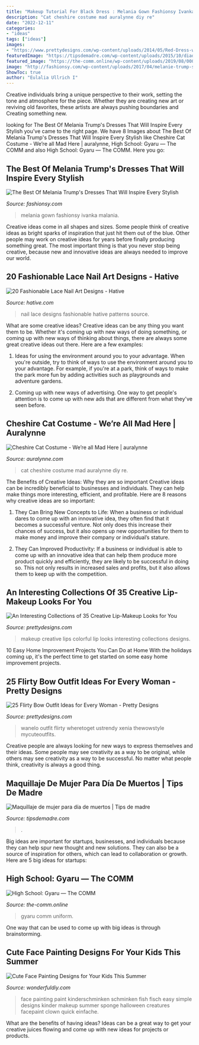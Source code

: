 ```yaml
---
title: "Makeup Tutorial For Black Dress : Melania Gown Fashionsy Ivanka Malania"
description: "Cat cheshire costume mad auralynne diy re"
date: "2022-12-11"
categories:
- "ideas"
tags: ["ideas"]
images:
- "https://www.prettydesigns.com/wp-content/uploads/2014/05/Red-Dress-with-a-Bow.jpg"
featuredImage: "https://tipsdemadre.com/wp-content/uploads/2015/10/diade-muertos-makeup.jpg"
featured_image: "https://the-comm.online/wp-content/uploads/2019/08/000717640006-768x1158.jpg"
image: "http://fashionsy.com/wp-content/uploads/2017/04/melanie-trump-style-14.jpg"
ShowToc: true
author: "Eulalia Ullrich I"
---
```



Creative individuals bring a unique perspective to their work, setting the tone and atmosphere for the piece. Whether they are creating new art or reviving old favorites, these artists are always pushing boundaries and Creating something new.

	

		
looking for The Best Of Melania Trump&#039;s Dresses That Will Inspire Every Stylish you've came to the right page. We have 8 Images about The Best Of Melania Trump&#039;s Dresses That Will Inspire Every Stylish like Cheshire Cat Costume - We’re all Mad Here | auralynne, High School: Gyaru — The COMM and also High School: Gyaru — The COMM. Here you go:
		
    
## The Best Of Melania Trump&#039;s Dresses That Will Inspire Every Stylish

<img loading=lazy src="http://fashionsy.com/wp-content/uploads/2017/04/melanie-trump-style-14.jpg" onerror="this.onerror=null;this.src='https://tse3.mm.bing.net/th?id=OIP.jZ41K_TZiwQfmLivj90RSwHaMq&amp;pid=15.1';" alt="The Best Of Melania Trump&#039;s Dresses That Will Inspire Every Stylish">

_Source: fashionsy.com_

>melania gown fashionsy ivanka malania. 

	

Creative ideas come in all shapes and sizes. Some people think of creative ideas as bright sparks of inspiration that just hit them out of the blue. Other people may work on creative ideas for years before finally producing something great. The most important thing is that you never stop being creative, because new and innovative ideas are always needed to improve our world.

    
## 20 Fashionable Lace Nail Art Designs - Hative

<img loading=lazy src="https://hative.com/wp-content/uploads/2014/11/lace-nail-art-designs/12-fashionable-lace-nail-art-designs.jpg" onerror="this.onerror=null;this.src='https://tse3.mm.bing.net/th?id=OIP.HWw0tYK2BY1AO3juxdOnwgHaNK&amp;pid=15.1';" alt="20 Fashionable Lace Nail Art Designs - Hative">

_Source: hative.com_

>nail lace designs fashionable hative patterns source. 

	

What are some creative ideas?
Creative ideas can be any thing you want them to be. Whether it's coming up with new ways of doing something, or coming up with new ways of thinking about things, there are always some great creative ideas out there. Here are a few examples: 
1. Ideas for using the environment around you to your advantage. When you're outside, try to think of ways to use the environment around you to your advantage. For example, if you're at a park, think of ways to make the park more fun by adding activities such as playgrounds and adventure gardens. 

2. Coming up with new ways of advertising. One way to get people's attention is to come up with new ads that are different from what they've seen before.

    
## Cheshire Cat Costume - We’re All Mad Here | Auralynne

<img loading=lazy src="https://auralynne.com/wp-content/uploads/2018/05/Cheshire-Cat-Costume-5.jpg" onerror="this.onerror=null;this.src='https://tse1.mm.bing.net/th?id=OIP.7S7TOK5Iirm9eEq4yX5-cwHaLH&amp;pid=15.1';" alt="Cheshire Cat Costume - We’re all Mad Here | auralynne">

_Source: auralynne.com_

>cat cheshire costume mad auralynne diy re. 

	

The Benefits of Creative Ideas: Why they are so important
Creative ideas can be incredibly beneficial to businesses and individuals. They can help make things more interesting, efficient, and profitable. Here are 8 reasons why creative ideas are so important:
1. They Can Bring New Concepts to Life: When a business or individual dares to come up with an innovative idea, they often find that it becomes a successful venture. Not only does this increase their chances of success, but it also opens up new opportunities for them to make money and improve their company or individual’s stature.

2. They Can Improved Productivity: If a business or individual is able to come up with an innovative idea that can help them produce more product quickly and efficiently, they are likely to be successful in doing so. This not only results in increased sales and profits, but it also allows them to keep up with the competition.


    
## An Interesting Collections Of 35 Creative Lip-Makeup Looks For You

<img loading=lazy src="https://www.prettydesigns.com/wp-content/uploads/2014/01/Creative-Lips-Makeup-Colorful-Lips.jpg" onerror="this.onerror=null;this.src='https://tse4.mm.bing.net/th?id=OIP.vvJ08H2VPYa7lfLTwVK2lgHaJ9&amp;pid=15.1';" alt="An Interesting Collections of 35 Creative Lip-Makeup Looks for You">

_Source: prettydesigns.com_

>makeup creative lips colorful lip looks interesting collections designs. 

	

10 Easy Home Improvement Projects You Can Do at Home
With the holidays coming up, it's the perfect time to get started on some easy home improvement projects.

    
## 25 Flirty Bow Outfit Ideas For Every Woman - Pretty Designs

<img loading=lazy src="https://www.prettydesigns.com/wp-content/uploads/2014/05/Red-Dress-with-a-Bow.jpg" onerror="this.onerror=null;this.src='https://tse2.mm.bing.net/th?id=OIP.xyHIRjVdWbCxnvRWEPPfTwHaLH&amp;pid=15.1';" alt="25 Flirty Bow Outfit Ideas for Every Woman - Pretty Designs">

_Source: prettydesigns.com_

>wanelo outfit flirty wheretoget ustrendy xenia thewowstyle mycuteoutfits. 

	

Creative people are always looking for new ways to express themselves and their ideas. Some people may see creativity as a way to be original, while others may see creativity as a way to be successful. No matter what people think, creativity is always a good thing.

    
## Maquillaje De Mujer Para Día De Muertos | Tips De Madre

<img loading=lazy src="https://tipsdemadre.com/wp-content/uploads/2015/10/diade-muertos-makeup.jpg" onerror="this.onerror=null;this.src='https://tse3.mm.bing.net/th?id=OIP.uayURbxq4ND37VAkKZeBiAHaLH&amp;pid=15.1';" alt="Maquillaje de mujer para día de muertos | Tips de madre">

_Source: tipsdemadre.com_

>. 

	

Big ideas are important for startups, businesses, and individuals because they can help spur new thought and new solutions. They can also be a source of inspiration for others, which can lead to collaboration or growth. Here are 5 big ideas for startups:

    
## High School: Gyaru — The COMM

<img loading=lazy src="https://the-comm.online/wp-content/uploads/2019/08/000717640006-768x1158.jpg" onerror="this.onerror=null;this.src='https://tse2.mm.bing.net/th?id=OIP.sEeXU45tW16hzSV-GcP6ogHaLK&amp;pid=15.1';" alt="High School: Gyaru — The COMM">

_Source: the-comm.online_

>gyaru comm uniform. 

	

One way that can be used to come up with big ideas is through brainstorming.

    
## Cute Face Painting Designs For Your Kids This Summer

<img loading=lazy src="https://cdn.wonderfuldiy.com/wp-content/uploads/2016/06/Little-fishies.jpg" onerror="this.onerror=null;this.src='https://tse3.mm.bing.net/th?id=OIP.NKrrbcZalw4M5gUTXnUmMgHaJ4&amp;pid=15.1';" alt="Cute Face Painting Designs for Your Kids This Summer">

_Source: wonderfuldiy.com_

>face painting paint kinderschminken schminken fish fisch easy simple designs kinder makeup summer sponge halloween creatures facepaint clown quick einfache. 

	

What are the benefits of having ideas?
Ideas can be a great way to get your creative juices flowing and come up with new ideas for projects or products.


